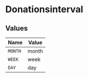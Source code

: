 # Donationsinterval


## Values

| Name    | Value   |
| ------- | ------- |
| `MONTH` | month   |
| `WEEK`  | week    |
| `DAY`   | day     |